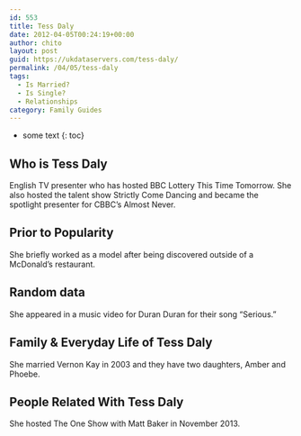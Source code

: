 ```yaml
---
id: 553
title: Tess Daly
date: 2012-04-05T00:24:19+00:00
author: chito
layout: post
guid: https://ukdataservers.com/tess-daly/
permalink: /04/05/tess-daly
tags:
  - Is Married?
  - Is Single?
  - Relationships
category: Family Guides
---
```


* some text
{: toc}
          
          
## Who is  Tess Daly
                  
                  
                  
English TV presenter who has hosted BBC Lottery This Time Tomorrow. She also hosted the talent show Strictly Come Dancing and became the spotlight presenter for CBBC&#8217;s Almost Never.
                  
                
                
                
## Prior to Popularity 
                  
                  
                  
She briefly worked as a model after being discovered outside of a McDonald&#8217;s restaurant.
                  
                
                
                
## Random data 
                  
                  
                  
She appeared in a music video for Duran Duran for their song &#8220;Serious.&#8221;
                  
                
                
                
## Family & Everyday Life of Tess Daly
                  
                  
                  
She married Vernon Kay in 2003 and they have two daughters, Amber and Phoebe. 
                  
                
                
                
## People Related With  Tess Daly
                  
                  
                  
She hosted The One Show with Matt Baker in November 2013.
                  
                
              
            
          
          
          
    
    
  
